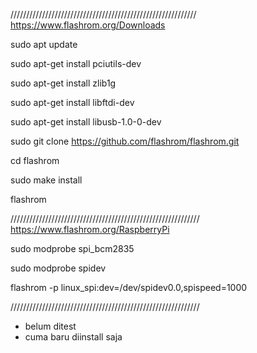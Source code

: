 ///////////////////////////////////////////////////////////
https://www.flashrom.org/Downloads

sudo apt update

sudo apt-get install pciutils-dev

sudo apt-get install zlib1g

sudo apt-get install libftdi-dev

sudo apt-get install libusb-1.0-0-dev

sudo git clone https://github.com/flashrom/flashrom.git

cd flashrom

sudo make install

flashrom


////////////////////////////////////////////////////////////
https://www.flashrom.org/RaspberryPi

sudo modprobe spi_bcm2835

sudo modprobe spidev

flashrom -p linux_spi:dev=/dev/spidev0.0,spispeed=1000

////////////////////////////////////////////////////////////

* belum ditest
* cuma baru diinstall saja
